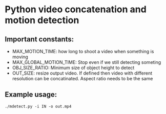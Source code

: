 # Python video concatenation and motion detection

## Important constants:

- MAX_MOTION_TIME: how long to shoot a video when something is moving
- MAX_GLOBAL_MOTION_TIME: Stop even if we still detecting someting
- OBJ_SIZE_RATIO: Minimum size of object height to detect
- OUT_SIZE: resize output video. If defined then video with different resolution can be concatinated. Aspect ratio needs to be the same


## Example usage:
`./mdetect.py -i IN -o out.mp4`

